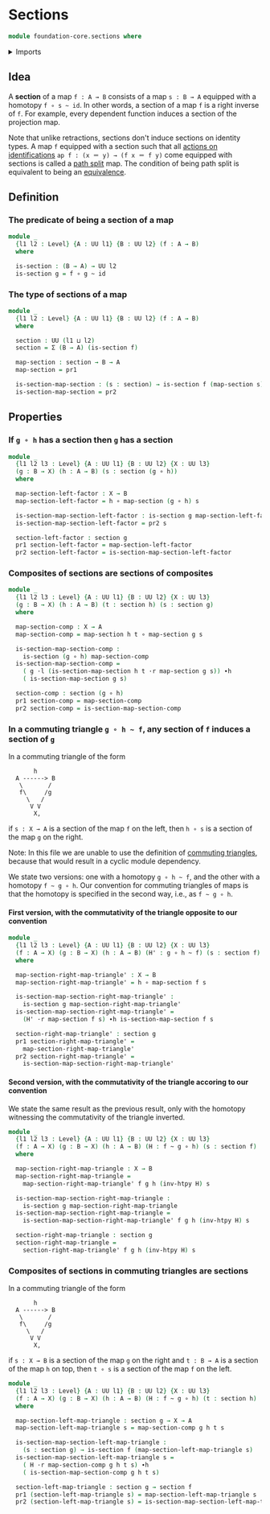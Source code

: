 # Sections

```agda
module foundation-core.sections where
```

<details><summary>Imports</summary>

```agda
open import foundation.dependent-pair-types
open import foundation.universe-levels

open import foundation-core.function-types
open import foundation-core.homotopies
open import foundation-core.whiskering-homotopies-composition
```

</details>

## Idea

A **section** of a map `f : A → B` consists of a map `s : B → A` equipped with a
homotopy `f ∘ s ~ id`. In other words, a section of a map `f` is a right inverse
of `f`. For example, every dependent function induces a section of the
projection map.

Note that unlike retractions, sections don't induce sections on identity types.
A map `f` equipped with a section such that all
[actions on identifications](foundation.action-on-identifications-functions.md)
`ap f : (x ＝ y) → (f x ＝ f y)` come equipped with sections is called a
[path split](foundation-core.path-split-maps.md) map. The condition of being
path split is equivalent to being an
[equivalence](foundation-core.equivalences.md).

## Definition

### The predicate of being a section of a map

```agda
module _
  {l1 l2 : Level} {A : UU l1} {B : UU l2} (f : A → B)
  where

  is-section : (B → A) → UU l2
  is-section g = f ∘ g ~ id
```

### The type of sections of a map

```agda
module _
  {l1 l2 : Level} {A : UU l1} {B : UU l2} (f : A → B)
  where

  section : UU (l1 ⊔ l2)
  section = Σ (B → A) (is-section f)

  map-section : section → B → A
  map-section = pr1

  is-section-map-section : (s : section) → is-section f (map-section s)
  is-section-map-section = pr2
```

## Properties

### If `g ∘ h` has a section then `g` has a section

```agda
module _
  {l1 l2 l3 : Level} {A : UU l1} {B : UU l2} {X : UU l3}
  (g : B → X) (h : A → B) (s : section (g ∘ h))
  where

  map-section-left-factor : X → B
  map-section-left-factor = h ∘ map-section (g ∘ h) s

  is-section-map-section-left-factor : is-section g map-section-left-factor
  is-section-map-section-left-factor = pr2 s

  section-left-factor : section g
  pr1 section-left-factor = map-section-left-factor
  pr2 section-left-factor = is-section-map-section-left-factor
```

### Composites of sections are sections of composites

```agda
module _
  {l1 l2 l3 : Level} {A : UU l1} {B : UU l2} {X : UU l3}
  (g : B → X) (h : A → B) (t : section h) (s : section g)
  where

  map-section-comp : X → A
  map-section-comp = map-section h t ∘ map-section g s

  is-section-map-section-comp :
    is-section (g ∘ h) map-section-comp
  is-section-map-section-comp =
    ( g ·l (is-section-map-section h t ·r map-section g s)) ∙h
    ( is-section-map-section g s)

  section-comp : section (g ∘ h)
  pr1 section-comp = map-section-comp
  pr2 section-comp = is-section-map-section-comp
```

### In a commuting triangle `g ∘ h ~ f`, any section of `f` induces a section of `g`

In a commuting triangle of the form

```text
       h
  A ------> B
   \       /
   f\     /g
     \   /
      V V
       X,
```

if `s : X → A` is a section of the map `f` on the left, then `h ∘ s` is a
section of the map `g` on the right.

Note: In this file we are unable to use the definition of
[commuting triangles](foundation-core.commuting-triangles-of-maps.md), because
that would result in a cyclic module dependency.

We state two versions: one with a homotopy `g ∘ h ~ f`, and the other with a
homotopy `f ~ g ∘ h`. Our convention for commuting triangles of maps is that the
homotopy is specified in the second way, i.e., as `f ~ g ∘ h`.

#### First version, with the commutativity of the triangle opposite to our convention

```agda
module _
  {l1 l2 l3 : Level} {A : UU l1} {B : UU l2} {X : UU l3}
  (f : A → X) (g : B → X) (h : A → B) (H' : g ∘ h ~ f) (s : section f)
  where

  map-section-right-map-triangle' : X → B
  map-section-right-map-triangle' = h ∘ map-section f s

  is-section-map-section-right-map-triangle' :
    is-section g map-section-right-map-triangle'
  is-section-map-section-right-map-triangle' =
    (H' ·r map-section f s) ∙h is-section-map-section f s

  section-right-map-triangle' : section g
  pr1 section-right-map-triangle' =
    map-section-right-map-triangle'
  pr2 section-right-map-triangle' =
    is-section-map-section-right-map-triangle'
```

#### Second version, with the commutativity of the triangle accoring to our convention

We state the same result as the previous result, only with the homotopy
witnessing the commutativity of the triangle inverted.

```agda
module _
  {l1 l2 l3 : Level} {A : UU l1} {B : UU l2} {X : UU l3}
  (f : A → X) (g : B → X) (h : A → B) (H : f ~ g ∘ h) (s : section f)
  where

  map-section-right-map-triangle : X → B
  map-section-right-map-triangle =
    map-section-right-map-triangle' f g h (inv-htpy H) s

  is-section-map-section-right-map-triangle :
    is-section g map-section-right-map-triangle
  is-section-map-section-right-map-triangle =
    is-section-map-section-right-map-triangle' f g h (inv-htpy H) s

  section-right-map-triangle : section g
  section-right-map-triangle =
    section-right-map-triangle' f g h (inv-htpy H) s
```

### Composites of sections in commuting triangles are sections

In a commuting triangle of the form

```text
       h
  A ------> B
   \       /
   f\     /g
     \   /
      V V
       X,
```

if `s : X → B` is a section of the map `g` on the right and `t : B → A` is a
section of the map `h` on top, then `t ∘ s` is a section of the map `f` on the
left.

```agda
module _
  {l1 l2 l3 : Level} {A : UU l1} {B : UU l2} {X : UU l3}
  (f : A → X) (g : B → X) (h : A → B) (H : f ~ g ∘ h) (t : section h)
  where

  map-section-left-map-triangle : section g → X → A
  map-section-left-map-triangle s = map-section-comp g h t s

  is-section-map-section-left-map-triangle :
    (s : section g) → is-section f (map-section-left-map-triangle s)
  is-section-map-section-left-map-triangle s =
    ( H ·r map-section-comp g h t s) ∙h
    ( is-section-map-section-comp g h t s)

  section-left-map-triangle : section g → section f
  pr1 (section-left-map-triangle s) = map-section-left-map-triangle s
  pr2 (section-left-map-triangle s) = is-section-map-section-left-map-triangle s
```
